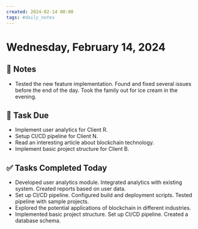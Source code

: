 ```yaml
---
created: 2024-02-14 00:00
tags: #daily_notes
---
```


# Wednesday, February 14, 2024

## 📓 Notes
- Tested the new feature implementation. Found and fixed several issues before the end of the day. Took the family out for ice cream in the evening.

## 📅 Task Due
- Implement user analytics for Client R.
- Setup CI/CD pipeline for Client N.
- Read an interesting article about blockchain technology.
- Implement basic project structure for Client B.

## ✅ Tasks Completed Today
- Developed user analytics module. Integrated analytics with existing system. Created reports based on user data.
- Set up CI/CD pipeline. Configured build and deployment scripts. Tested pipeline with sample projects.
- Explored the potential applications of blockchain in different industries.
- Implemented basic project structure. Set up CI/CD pipeline. Created a database schema.